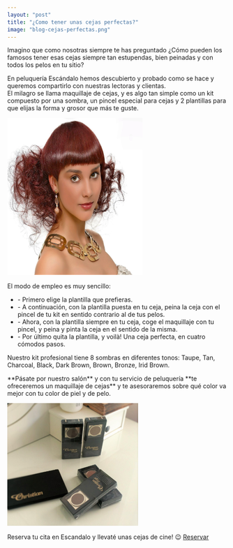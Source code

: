 ```yaml
---
layout: "post"
title: "¿Como tener unas cejas perfectas?"
image: "blog-cejas-perfectas.png"
---
```


 <article class="container mod-row">
  <div class="container-item-text-left">
   <p>
     Imagino que como nosotras siempre te has preguntado ¿Cómo pueden los famosos tener esas cejas siempre tan estupendas, bien peinadas y con todos los pelos en tu sitio?<br>
   </p>
   <p>
    En peluquería Escándalo hemos descubierto y probado como se hace y queremos compartirlo con nuestras lectoras y clientas.<br>
    El milagro se llama maquillaje de cejas, y es algo tan simple como un kit compuesto por una sombra, un pincel especial para cejas y 2 plantillas para que elijas la forma y grosor que más te guste.
   </p>
 </div>
 <div>
   <img src="img/banniercejas.jpg" width="310" height="360" alt="Peluqueria Escandalo peinado de cejas">
 </div>
   <p>
   El modo de empleo es muy sencillo:
     <ul class="paragraph-list-ul">
       <li>- Primero elige la plantilla que prefieras.</li>
       <li>- A continuación, con la plantilla puesta en tu ceja, peina la ceja con el pincel de tu kit en sentido contrario al de tus pelos.</li>
       <li>- Ahora, con la plantilla siempre en tu ceja, coge el maquillaje con tu pincel, y peina y pinta la ceja en el sentido de la misma.</li>
       <li>- Por último quita la plantilla, y voilà!  Una ceja perfecta, en cuatro cómodos pasos.</li>
     </ul>
   </p>
   <p>Nuestro kit profesional tiene 8 sombras en diferentes tonos:
   Taupe, Tan, Charcoal, Black, Dark Brown, Brown, Bronze, Irid Brown.
   </p>
   <p>
     **Pásate por nuestro salón** y con tu servicio de peluquería **te ofreceremos un maquillaje de cejas** y te asesoraremos sobre qué color va mejor con tu color de piel y de pelo.
   </p>
  <div>
   <img src="img/peinadocejas.jpg" width="300" height="auto" alt="Peluqueria Escandalo peinado de cejas">
  </div>
   <p class="container text-center">
   Reserva tu cita en Escandalo y llevaté unas cejas de cine! &#128521; <a class="button" href="www.peluqueriaescandalozaragoza.es/formulario">Reservar</a>
   </p>
</article>
